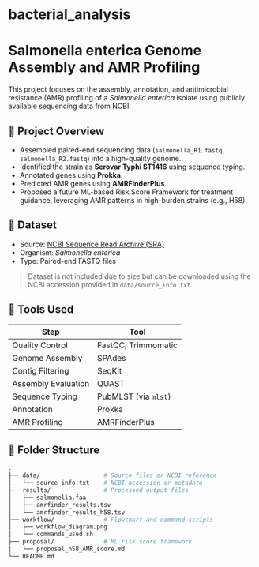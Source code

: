 # bacterial_analysis
# Salmonella enterica Genome Assembly and AMR Profiling

This project focuses on the assembly, annotation, and antimicrobial resistance (AMR) profiling of a *Salmonella enterica* isolate using publicly available sequencing data from NCBI.

## 🔬 Project Overview

- Assembled paired-end sequencing data (`salmonella_R1.fastq`, `salmonella_R2.fastq`) into a high-quality genome.
- Identified the strain as **Serovar Typhi ST1416** using sequence typing.
- Annotated genes using **Prokka**.
- Predicted AMR genes using **AMRFinderPlus**.
- Proposed a future ML-based Risk Score Framework for treatment guidance, leveraging AMR patterns in high-burden strains (e.g., H58).

## 📁 Dataset

- Source: [NCBI Sequence Read Archive (SRA)](https://www.ncbi.nlm.nih.gov/sra)
- Organism: *Salmonella enterica*
- Type: Paired-end FASTQ files

> Dataset is not included due to size but can be downloaded using the NCBI accession provided in `data/source_info.txt`.

## 🧪 Tools Used

| Step                | Tool            |
|---------------------|------------------|
| Quality Control     | FastQC, Trimmomatic |
| Genome Assembly     | SPAdes           |
| Contig Filtering    | SeqKit           |
| Assembly Evaluation | QUAST            |
| Sequence Typing     | PubMLST (via `mlst`) |
| Annotation          | Prokka           |
| AMR Profiling       | AMRFinderPlus    |

## 🧬 Folder Structure

```bash
.
├── data/                  # Source files or NCBI reference
│   └── source_info.txt    # NCBI accession or metadata
├── results/               # Processed output files
│   ├── salmonella.faa
│   ├── amrfinder_results.tsv
│   └── amrfinder_results_h58.tsv
├── workflow/              # Flowchart and command scripts
│   ├── workflow_diagram.png
│   └── commands_used.sh
├── proposal/              # ML risk score framework
│   └── proposal_h58_AMR_score.md
└── README.md
